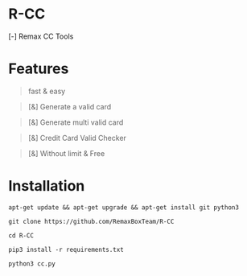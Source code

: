 # R-CC
[-] Remax CC Tools
# Features
> fast & easy 

> [&] Generate a valid card

> [&] Generate multi valid card

> [&] Credit Card Valid Checker 

> [&] Without limit & Free


# Installation

```
apt-get update && apt-get upgrade && apt-get install git python3 
```
```
git clone https://github.com/RemaxBoxTeam/R-CC
```
```
cd R-CC
```
```
pip3 install -r requirements.txt
```
```
python3 cc.py
```
